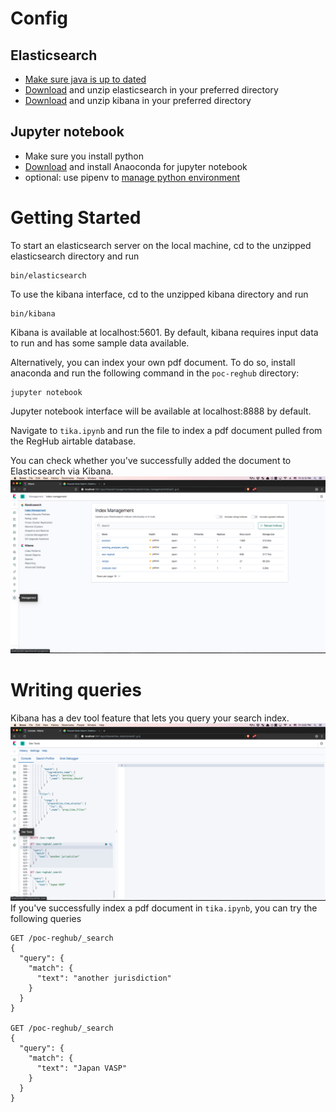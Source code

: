 # Config
## Elasticsearch
- [Make sure java is up to dated](https://www.oracle.com/technetwork/java/javase/downloads/index.html)
- [Download](https://www.elastic.co/downloads/elasticsearch) and unzip elasticsearch in your preferred directory
- [Download](https://www.elastic.co/downloads/kibana) and unzip kibana in your preferred directory
## Jupyter notebook
- Make sure you install python
- [Download](https://www.anaconda.com/distribution/) and install Anaoconda for jupyter notebook
- optional: use pipenv to [manage python environment](https://stackoverflow.com/questions/47295871/is-there-a-way-to-use-pipenv-with-jupyter-notebook
)

# Getting Started
To start an elasticsearch server on the local machine, cd to the unzipped elasticsearch directory and run 
```
bin/elasticsearch
```

To use the kibana interface, cd to the unzipped kibana directory and run 
```
bin/kibana
```

Kibana is available at localhost:5601. By default, kibana requires input data to run and has some sample data available. 

Alternatively, you can index your own pdf document. To do so, install anaconda and run the following command in the `poc-reghub` directory:
```
jupyter notebook
```
Jupyter notebook interface will be available at localhost:8888 by default. 

Navigate to `tika.ipynb` and run the file to index a pdf document pulled from the RegHub airtable database. 

You can check whether you've successfully added the document to Elasticsearch via Kibana.
![screenshot of kibana index management](screenshots/kibana--index-management.png)

# Writing queries
Kibana has a dev tool feature that lets you query your search index. 
![screenshot of kibana dev tool](screenshots/kibana--dev-tool.png)
If you've successfully index a pdf document in `tika.ipynb`, you can try the following queries
```
GET /poc-reghub/_search
{
  "query": {
    "match": {
      "text": "another jurisdiction"
    }
  }
}

GET /poc-reghub/_search
{
  "query": {
    "match": {
      "text": "Japan VASP"
    }
  }
}

```
